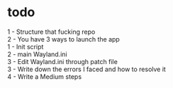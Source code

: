 # todo 

1 - Structure that fucking repo <br>
2 - You have 3 ways to launch the app <br>
	1 - Init script <br>
	2 - main Wayland.ini <br>
	3 - Edit Wayland.ini through patch file <br>
3 - Write down the errors I faced and how to resolve it <br>
4 - Write a Medium steps <br>

